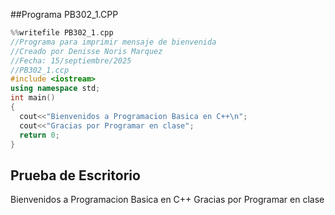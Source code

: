 ##Programa PB302_1.CPP
``` cpp
%%writefile PB302_1.cpp
//Programa para imprimir mensaje de bienvenida
//Creado por Denisse Noris Marquez
//Fecha: 15/septiembre/2025
//PB302_1.ccp
#include <iostream>
using namespace std;
int main()
{
  cout<<"Bienvenidos a Programacion Basica en C++\n";
  cout<<"Gracias por Programar en clase";
  return 0;
}
```
## Prueba de Escritorio
Bienvenidos a Programacion Basica en C++
Gracias por Programar en clase
